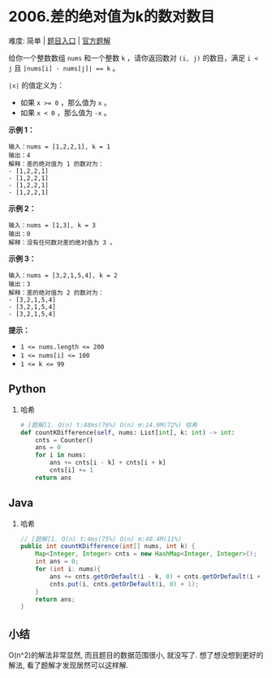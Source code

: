 # 2006.差的绝对值为k的数对数目

难度: 简单 | [题目入口](https://leetcode-cn.com/problems/count-number-of-pairs-with-absolute-difference-k/) | [官方题解](https://leetcode-cn.com/problems/count-number-of-pairs-with-absolute-difference-k/solution/chai-de-jue-dui-zhi-wei-k-de-shu-dui-shu-xspo/)

给你一个整数数组 `nums` 和一个整数 `k` ，请你返回数对 `(i, j)` 的数目，满足 `i < j` 且 `|nums[i] - nums[j]| == k` 。

`|x|` 的值定义为：

- 如果 `x >= 0` ，那么值为 `x` 。
- 如果 `x < 0` ，那么值为 `-x` 。

 

**示例 1：**

```
输入：nums = [1,2,2,1], k = 1
输出：4
解释：差的绝对值为 1 的数对为：
- [1,2,2,1]
- [1,2,2,1]
- [1,2,2,1]
- [1,2,2,1]
```

**示例 2：**

```
输入：nums = [1,3], k = 3
输出：0
解释：没有任何数对差的绝对值为 3 。
```

**示例 3：**

```
输入：nums = [3,2,1,5,4], k = 2
输出：3
解释：差的绝对值为 2 的数对为：
- [3,2,1,5,4]
- [3,2,1,5,4]
- [3,2,1,5,4]
```

 

**提示：**

- `1 <= nums.length <= 200`
- `1 <= nums[i] <= 100`
- `1 <= k <= 99`

## Python

1. 哈希

   ```python
   # [题解]1. O(n) t:48ms(76%) O(n) m:14.9M(72%) 哈希
   def countKDifference(self, nums: List[int], k: int) -> int:
       cnts = Counter()
       ans = 0
       for i in nums:
           ans += cnts[i - k] + cnts[i + k]
           cnts[i] += 1
       return ans
   ```

   

## Java

1. 哈希

   ```java
   // [题解]1. O(n) t:4ms(75%) O(n) m:40.4M(11%)
   public int countKDifference(int[] nums, int k) {
       Map<Integer, Integer> cnts = new HashMap<Integer, Integer>();
       int ans = 0;
       for (int i: nums){
           ans += cnts.getOrDefault(i - k, 0) + cnts.getOrDefault(i + k, 0);
           cnts.put(i, cnts.getOrDefault(i, 0) + 1);
       }
       return ans;
   }
   ```

   

## 小结

O(n^2)的解法非常显然, 而且题目的数据范围很小, 就没写了. 想了想没想到更好的解法, 看了题解才发现居然可以这样解.
